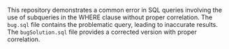 This repository demonstrates a common error in SQL queries involving the use of subqueries in the WHERE clause without proper correlation. The `bug.sql` file contains the problematic query, leading to inaccurate results.  The `bugSolution.sql` file provides a corrected version with proper correlation.